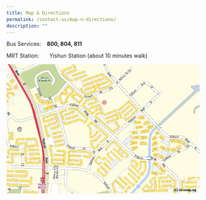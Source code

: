 ```yaml
---
title: Map & Directions
permalink: /contact-us/map-n-directions/
description: ""
---
```

<p>Bus Services:&nbsp;&nbsp;&nbsp;<strong> 800, 804, 811</strong></p>
<p>MRT Station:&nbsp;&nbsp;&nbsp;&nbsp;&nbsp;&nbsp;&nbsp;Yishun Station (about 10 minutes walk)</p>
<img src="/images/map.jpg">